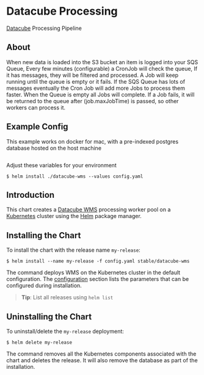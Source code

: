 # Datacube Processing

[Datacube](https://www.opendatacube.org/) Processing Pipeline

## About

When new data is loaded into the S3 bucket an item is logged into your SQS Queue, 
Every few minutes (configurable) a CronJob will check the queue, If it has messages, they will be filtered and processed. A Job will keep running until the queue is empty or it fails. If the SQS Queue has lots of messages eventually the Cron Job will add more Jobs to process them faster. When the Queue is empty all Jobs will complete.
If a Job fails, it will be returned to the queue after (job.maxJobTime) is passed, so other workers can process it.


## Example Config

This example works on docker for mac, with a pre-indexed postgres database hosted on the host machine

```yaml

```

Adjust these variables for your environment

```console
$ helm install ./datacube-wms --values config.yaml
```

## Introduction

This chart creates a [Datacube WMS](https://github.com/opendatacube/datacube-wms) processing worker pool on a [Kubernetes](http://kubernetes.io) cluster using the [Helm](https://helm.sh) package manager.




## Installing the Chart

To install the chart with the release name `my-release`:

```console
$ helm install --name my-release -f config.yaml stable/datacube-wms 
```

The command deploys WMS on the Kubernetes cluster in the default configuration. The [configuration](#configuration) section lists the parameters that can be configured during installation.

> **Tip**: List all releases using `helm list`

## Uninstalling the Chart

To uninstall/delete the `my-release` deployment:

```console
$ helm delete my-release
```

The command removes all the Kubernetes components associated with the chart and deletes the release. It will also remove the database as part of the installation.
